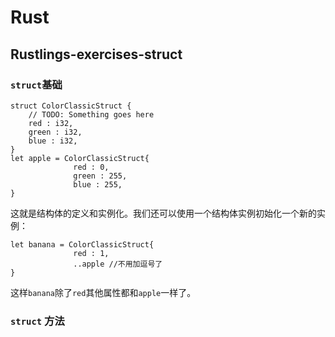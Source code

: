 # Rust
## Rustlings-exercises-struct
### `struct`基础
```
struct ColorClassicStruct {
    // TODO: Something goes here
    red : i32,
    green : i32,
    blue : i32,
}
let apple = ColorClassicStruct{
              red : 0,
              green : 255,
              blue : 255,
}
```
这就是结构体的定义和实例化。我们还可以使用一个结构体实例初始化一个新的实例：  
```
let banana = ColorClassicStruct{
              red : 1,
              ..apple //不用加逗号了
}
```
这样`banana`除了`red`其他属性都和`apple`一样了。  
### `struct` 方法
